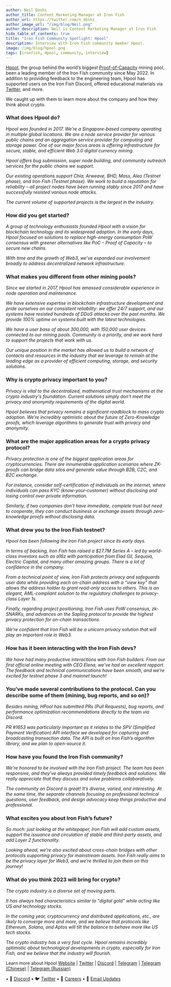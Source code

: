 ```yaml
---
author: Neil Doshi
author_title: Content Marketing Manager at Iron Fish
author_url: https://twitter.com/n_doshi_
author_image_url: "/img/blog/Neil.png"
author_description: Neil is Content Marketing Manager at Iron Fish
hide_table_of_contents: true
title: "Iron Fish Community Spotlight: Hpool"
description: Interview with Iron Fish community member Hpool.
image: /img/blog/hpool.png
tags: [ironfish, Hpool, community, interview]
---
```


[Hpool](http://bit.ly/3Yba7UQ), the group behind the world’s biggest [Proof-of-Capacity](https://www.investopedia.com/terms/p/proof-capacity-cryptocurrency.asp#:~:text=Proof%20of%20capacity%20(PoC)%20is,mining%20rights%20and%20validate%20transactions.) mining pool, been a leading member of the Iron Fish community since May 2022. In addition to providing feedback to the engineering team, Hpool has supported users on the Iron Fish Discord, offered educational materials via [Twitter](https://twitter.com/HPOOL_Official), and more.

We caught up with them to learn more about the company and how they think about crypto.

### What does Hpool do?
*Hpool was founded in 2017. We’re a Singapore-based company operating in multiple global locations. We are a node service provider for various public chains and an aggregation service provider for computing and storage power. One of our major focus areas is offering infrastructure for secure, stable, and efficient Web 3.0 digital currency mining.*

*Hpool offers bug submission, super node building, and community outreach services for the public chains we support.*

*Our existing operations support Chia, Arweave, BHD, Mass, Aleo (Testnet phase), and Iron Fish (Testnet phase). We work to build a reputation for reliability – all project nodes have been running stably since 2017 and have successfully resisted various node attacks.*

*The current volume of supported projects is the largest in the industry.*

### How did you get started?
*A group of technology enthusiasts founded Hpool with a vision for blockchain technology and its widespread adoption. In the early days, Hpool focused on solutions to replace high-energy consumption PoW consensus with greener alternatives like PoC – Proof of Capacity – to secure new chains.*

*With time and the growth of Web3, we’ve expanded our involvement broadly to address decentralized network infrastructure.*

### What makes you different from other mining pools?
*Since we started in 2017, Hpool has amassed considerable experience in node operation and maintenance.*

*We have extensive expertise in blockchain infrastructure development and pride ourselves on our consistent reliability: we offer 24/7 support, and our systems have resisted hundreds of DDoS attacks over the past months. We provide 100% uptime on systems built with the latest technologies.*

*We have a user base of about 300,000, with 150,000 user devices connected to our mining pools. Community is a priority, and we work hard to support the projects that work with us.*

*Our unique position in the market has allowed us to build a network of contacts and resources in the industry that we leverage to remain at the leading edge as a provider of efficient computing, storage, and security solutions.*

### Why is crypto privacy important to you?
*Privacy is vital to the decentralized, mathematical trust mechanisms at the crypto industry's foundation. Current solutions simply don’t meet the privacy and anonymity requirements of the digital world.*

*Hpool believes that privacy remains a significant roadblock to mass crypto adoption. We’re incredibly optimistic about the future of Zero-Knowledge proofs, which leverage algorithms to generate trust with privacy and anonymity.*

### What are the major application areas for a crypto privacy protocol?
*Privacy protection is one of the biggest application areas for cryptocurrencies. There are innumerable application scenarios where ZK-proofs can bridge data silos and generate value through B2B, C2C, and B2C exchange.*

*For instance, consider self-certification of individuals on the internet, where individuals can pass KYC (know-your-customer) without disclosing and losing control over private information.*

*Similarly, if two companies don’t have immediate, complete trust but need to cooperate, they can conduct business or exchange assets through zero-knowledge proofs without disclosing data.*

### What drew you to the Iron Fish testnet?
*Hpool has been following the Iron Fish project since its early days.*

*In terms of backing, Iron Fish has raised a $27.7M Series A –  led by world-class investors such as a16z with participation from Elad Gil, Sequoia, Electric Capital, and many other amazing groups. There is a lot of confidence in the company.*

*From a technical point of view, Iron Fish protects privacy and safeguards user data while providing each on-chain address with a “view key” that allows the address holder to grant read-only access to others. This is an elegant, AML-compliant solution to the regulatory challenges to privacy-class Layer 1s.*

*Finally, regarding project positioning, Iron Fish uses PoW consensus, zk-SNARKs, and advances on the Sapling protocol to provide the highest privacy protection for on-chain transactions.*

*We’re confident that Iron Fish will be a unicorn privacy solution that will play an important role in Web3.*

### How has it been interacting with the Iron Fish devs?
*We have had many productive interactions with Iron Fish builders. From our first official online meeting with CEO Elena, we’ve had an excellent rapport. The feedback and technical communications have been smooth, and we’re excited for testnet phase 3 and mainnet launch!*

### You’ve made several contributions to the protocol. Can you describe some of them (mining, bug reports, and so on)?
*Besides mining, HPool has submitted PRs (Pull Requests), bug reports, and performance optimization recommendations directly to the team via Discord.*

*PR #1653 was particularly important as it relates to the SPV (Simplified Payment Verification) API interface we developed for capturing and broadcasting transaction data. The API is built on Iron Fish’s algorithm library, and we plan to open-source it.*

### How have you found the Iron Fish community?
*We’re honored to be involved with the Iron Fish project. The team has been responsive, and they’ve always provided timely feedback and solutions. We really appreciate that they discuss and solve problems collaboratively.*

*The community on Discord is great! It’s diverse, varied, and interesting. At the same time, the separate channels focusing on professional technical questions, user feedback, and design advocacy keep things productive and professional.*

### What excites you about Iron Fish’s future?
*So much: just looking at the whitepaper, Iron Fish will add custom assets, support the issuance and circulation of stable and third-party assets, and add Layer 2 functionality.*

*Looking ahead, we’re also excited about cross-chain bridges with other protocols supporting privacy for mainstream assets. Iron Fish really aims to be the privacy layer for Web3, and we’re thrilled to join them on this journey!*

### What do you think 2023 will bring for crypto?
*The crypto industry is a diverse set of moving parts.*

*It has always had characteristics similar to "digital gold” while acting like US and technology stocks.*

*In the coming year, cryptocurrency and distributed applications, etc., are likely to converge more and more, and we believe that protocols like Ethereum, Solana, and Aptos will tilt the balance to behave more like US tech stocks.*

*The crypto industry has a very fast cycle. Hpool remains incredibly optimistic about technological developments in crypto, especially for Iron Fish, and we believe that the industry will flourish.*

Learn more about Hpool
[Website](http://bit.ly/3Yba7UQ) | [Twitter](https://twitter.com/HPOOL_Official) | [Discord](https://discord.gg/FHEsvEczQJ) | [Telegram](https://t.me/Hpool_Global) | [Telegram (Chinese)](https://t.me/Hpool_Chinese) | [Telegram (Russian)](https://t.me/Hpool_Russian)


• 🎤 [Discord](https://discord.gg/ironfish)
• 🐦 [Twitter](https://twitter.com/ironfishcrypto)
• 🚀 [Careers](https://ironfish.network/careers)
• 📧 [Email Updates](https://ironfish.network/#email-signup)
